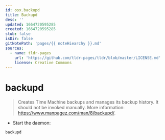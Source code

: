```yaml
---
id: osx.backupd
title: Backupd
desc: ''
updated: 1664720595285
created: 1664720595285
stub: false
isDir: false
gitNotePath: 'pages/{{ noteHiearchy }}.md'
sources:
  - name: tldr-pages
    url: 'https://github.com/tldr-pages/tldr/blob/master/LICENSE.md'
    license: Creative Commons
---
```

# backupd

> Creates Time Machine backups and manages its backup history.
> It should not be invoked manually.
> More information: <https://www.manpagez.com/man/8/backupd/>.

- Start the daemon:

`backupd`

